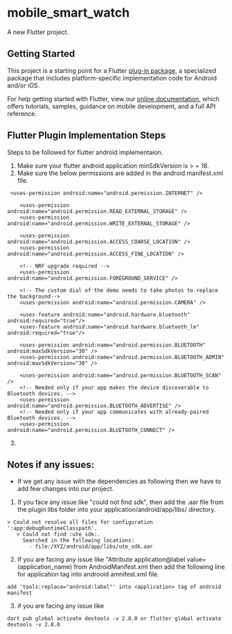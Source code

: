 # mobile_smart_watch

A new Flutter project.

## Getting Started

This project is a starting point for a Flutter
[plug-in package](https://flutter.dev/developing-packages/),
a specialized package that includes platform-specific implementation code for
Android and/or iOS.

For help getting started with Flutter, view our
[online documentation](https://flutter.dev/docs), which offers tutorials,
samples, guidance on mobile development, and a full API reference.

## Flutter Plugin Implementation Steps
Steps to be followed for flutter android implementaion.

1. Make sure your flutter android application minSdkVersion is > = 18.
2. Make sure the below permissions are added in the android manifest.xml file.
```
 <uses-permission android:name="android.permission.INTERNET" />

    <uses-permission android:name="android.permission.READ_EXTERNAL_STORAGE" />
    <uses-permission android:name="android.permission.WRITE_EXTERNAL_STORAGE" />

    <uses-permission android:name="android.permission.ACCESS_COARSE_LOCATION" />
    <uses-permission android:name="android.permission.ACCESS_FINE_LOCATION" />

    <!-- NRF upgrade required -->
    <uses-permission android:name="android.permission.FOREGROUND_SERVICE" />

    <!-- The custom dial of the demo needs to take photos to replace the background-->
    <uses-permission android:name="android.permission.CAMERA" />

    <uses-feature android:name="android.hardware.bluetooth" android:required="true"/>
    <uses-feature android:name="android.hardware.bluetooth_le" android:required="true"/>

    <uses-permission android:name="android.permission.BLUETOOTH" android:maxSdkVersion="30" />
    <uses-permission android:name="android.permission.BLUETOOTH_ADMIN" android:maxSdkVersion="30" />

    <uses-permission android:name="android.permission.BLUETOOTH_SCAN" />
    <!-- Needed only if your app makes the device discoverable to Bluetooth devices. -->
    <uses-permission android:name="android.permission.BLUETOOTH_ADVERTISE" />
    <!-- Needed only if your app communicates with already-paired Bluetooth devices. -->
    <uses-permission android:name="android.permission.BLUETOOTH_CONNECT" />
```
3.

## Notes if any issues:
* If we get any issue with the dependencies as following then we have to add few changes into our project.
1.  If you face any issue like "could not find sdk", then add the .aar file from the plugin libs folder into your application/android/app/libs/ directory.
```
> Could not resolve all files for configuration ':app:debugRuntimeClasspath'.
   > Could not find :ute_sdk:.
     Searched in the following locations:
       - file:/XYZ/android/app/libs/ute_sdk.aar
```

2. If you are facing any issue like "Attribute application@label value=(application_name) from AndroidManifest.xml then add the following line for application tag into androoid amnifest.xml file.

```
add 'tools:replace="android:label"' into <application> tag of android manifest
```

3. if you are facing any issue like
```
dart pub global activate devtools -v 2.8.0 or flutter global activate devtools -v 2.8.0
```